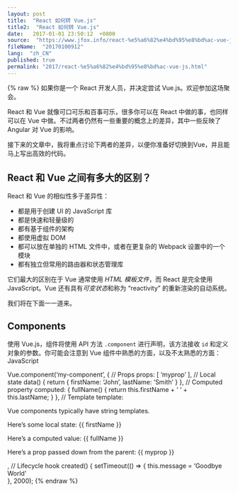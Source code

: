 ```yaml
---
layout: post
title:  "React 如何转 Vue.js"
title2:  "React 如何转 Vue.js"
date:   2017-01-01 23:50:12  +0800
source:  "https://www.jfox.info/react-%e5%a6%82%e4%bd%95%e8%bd%ac-vue-js.html"
fileName:  "20170100912"
lang:  "zh_CN"
published: true
permalink: "2017/react-%e5%a6%82%e4%bd%95%e8%bd%ac-vue-js.html"
---
```

{% raw %}
如果你是一个 React 开发人员，并决定尝试 Vue.js。欢迎参加这场聚会。

React 和 Vue 就像可口可乐和百事可乐，很多你可以在 React 中做的事，也同样可以在 Vue 中做。不过两者仍然有一些重要的概念上的差异，其中一些反映了 Angular 对 Vue 的影响。

接下来的文章中，我将重点讨论下两者的差异，以便你准备好切换到Vue，并且能马上写出高效的代码。

## React 和 Vue 之间有多大的区别？

React 和 Vue 的相似性多于差异性：

- 都是用于创建 UI 的 JavaScript 库
- 都是快速和轻量级的
- 都有基于组件的架构
- 都使用虚拟 DOM
- 都可以放在单独的 HTML 文件中，或者在更复杂的 Webpack 设置中的一个模块
- 都有独立但常用的路由器和状态管理库

它们最大的区别在于 Vue 通常使用 *HTML 模板文件*，而 React 是完全使用 JavaScript。Vue 还有具有*可变状态*和称为 “reactivity” 的重新渲染的自动系统。

我们将在下面一一道来。

## Components

使用 Vue.js，组件将使用 API 方法 `.component` 进行声明，该方法接收 `id` 和定义对象的参数。你可能会注意到 Vue 组件中熟悉的方面，以及不太熟悉的方面：
JavaScript 
   
  
  
  
Vue.component(‘my-component’, {
  // Props
  props: [ ‘myprop’ ],
  // Local state
  data() {
    return {
      firstName: ‘John’,
      lastName: ‘Smith’
    }
  },
  // Computed property
  computed: {
    fullName() {
      return this.firstName + ‘ ‘ + this.lastName;
    }
  },
  // Template
  template: 
    

Vue components typically have string templates.

Here’s some local state: {{ firstName }}

Here’s a computed value: {{ fullName }}

Here’s a prop passed down from the parent: {{ myprop }}

  ,
  // Lifecycle hook
  created() {
    setTimeout(() => {
      this.message = ‘Goodbye World’  
    }, 2000);
{% endraw %}
